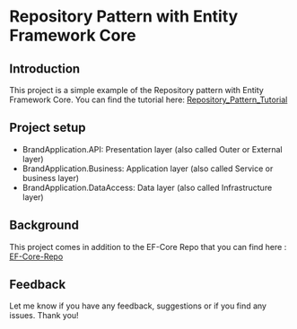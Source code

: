 # Repository Pattern with Entity Framework Core

## Introduction
This project is a simple example of the Repository pattern with Entity Framework Core.
You can find the tutorial here: [Repository_Pattern_Tutorial](https://medium.com/@codebob75/repository-pattern-c-ultimate-guide-entity-framework-core-clean-architecture-dtos-dependency-6a8d8b444dcb)


## Project setup
 
- BrandApplication.API: Presentation layer (also called Outer or External layer)
- BrandApplication.Business: Application layer (also called Service or business layer)
- BrandApplication.DataAccess: Data layer (also called Infrastructure layer)

## Background
This project comes in addition to the EF-Core Repo that you can find here : [EF-Core-Repo](https://github.com/Gabegi/EntityFrameworkCoreCodeFirst)

## Feedback
Let me know if you have any feedback, suggestions or if you find any issues.
Thank you!



